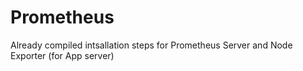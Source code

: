 # Prometheus

Already compiled intsallation steps for Prometheus Server and Node Exporter (for App server)
